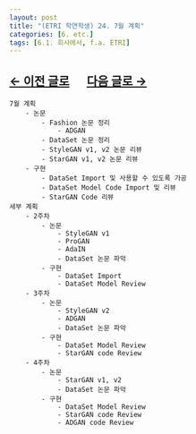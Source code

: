 ```yaml
---
layout: post
title: "(ETRI 학연학생) 24. 7월 계획"
categories: [6. etc.]
tags: [6.1. 회사에서, f.a. ETRI]
---
```


## [←  이전 글로](https://maizer2.github.io/6.%20etc2022/07/06/(ETRI-학연학생)-23.html) 　 [다음 글로 →](https://maizer2.github.io/6.%20etc2022/07/00/(ETRI-학연학생)-25.html)

```
7월 계획
	- 논문
		- Fashion 논문 정리
			- ADGAN
		- DataSet 논문 정리
		- StyleGAN v1, v2 논문 리뷰
		- StarGAN v1, v2 논문 리뷰
	- 구현
		- DataSet Import 및 사용할 수 있도록 가공
		- DataSet Model Code Import 및 리뷰
		- StarGAN Code 리뷰
세부 계획
	- 2주차
		- 논문
			- StyleGAN v1
			- ProGAN
			- AdaIN
			- DataSet 논문 파악
		- 구현
			- DataSet Import
			- DataSet Model Review
	- 3주차
		- 논문
			- StyleGAN v2
			- ADGAN
			- DataSet 논문 파악
		- 구현
			- DataSet Model Review
			- StarGAN code Review
	- 4주차
		- 논문
			- StarGAN v1, v2
			- DataSet 논문 파악
		- 구현
			- DataSet Model Review
			- StarGAN code Review
			- ADGAN code Review
```